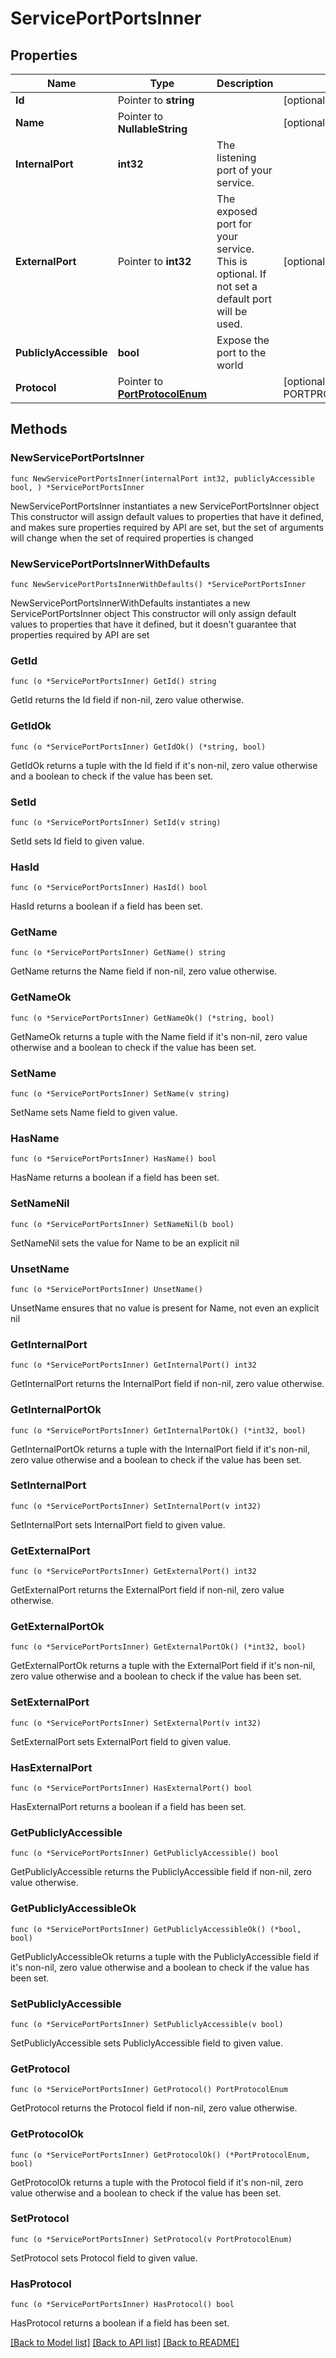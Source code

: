 # ServicePortPortsInner

## Properties

Name | Type | Description | Notes
------------ | ------------- | ------------- | -------------
**Id** | Pointer to **string** |  | [optional] 
**Name** | Pointer to **NullableString** |  | [optional] 
**InternalPort** | **int32** | The listening port of your service. | 
**ExternalPort** | Pointer to **int32** | The exposed port for your service. This is optional. If not set a default port will be used. | [optional] 
**PubliclyAccessible** | **bool** | Expose the port to the world | 
**Protocol** | Pointer to [**PortProtocolEnum**](PortProtocolEnum.md) |  | [optional] [default to PORTPROTOCOLENUM_HTTP]

## Methods

### NewServicePortPortsInner

`func NewServicePortPortsInner(internalPort int32, publiclyAccessible bool, ) *ServicePortPortsInner`

NewServicePortPortsInner instantiates a new ServicePortPortsInner object
This constructor will assign default values to properties that have it defined,
and makes sure properties required by API are set, but the set of arguments
will change when the set of required properties is changed

### NewServicePortPortsInnerWithDefaults

`func NewServicePortPortsInnerWithDefaults() *ServicePortPortsInner`

NewServicePortPortsInnerWithDefaults instantiates a new ServicePortPortsInner object
This constructor will only assign default values to properties that have it defined,
but it doesn't guarantee that properties required by API are set

### GetId

`func (o *ServicePortPortsInner) GetId() string`

GetId returns the Id field if non-nil, zero value otherwise.

### GetIdOk

`func (o *ServicePortPortsInner) GetIdOk() (*string, bool)`

GetIdOk returns a tuple with the Id field if it's non-nil, zero value otherwise
and a boolean to check if the value has been set.

### SetId

`func (o *ServicePortPortsInner) SetId(v string)`

SetId sets Id field to given value.

### HasId

`func (o *ServicePortPortsInner) HasId() bool`

HasId returns a boolean if a field has been set.

### GetName

`func (o *ServicePortPortsInner) GetName() string`

GetName returns the Name field if non-nil, zero value otherwise.

### GetNameOk

`func (o *ServicePortPortsInner) GetNameOk() (*string, bool)`

GetNameOk returns a tuple with the Name field if it's non-nil, zero value otherwise
and a boolean to check if the value has been set.

### SetName

`func (o *ServicePortPortsInner) SetName(v string)`

SetName sets Name field to given value.

### HasName

`func (o *ServicePortPortsInner) HasName() bool`

HasName returns a boolean if a field has been set.

### SetNameNil

`func (o *ServicePortPortsInner) SetNameNil(b bool)`

 SetNameNil sets the value for Name to be an explicit nil

### UnsetName
`func (o *ServicePortPortsInner) UnsetName()`

UnsetName ensures that no value is present for Name, not even an explicit nil
### GetInternalPort

`func (o *ServicePortPortsInner) GetInternalPort() int32`

GetInternalPort returns the InternalPort field if non-nil, zero value otherwise.

### GetInternalPortOk

`func (o *ServicePortPortsInner) GetInternalPortOk() (*int32, bool)`

GetInternalPortOk returns a tuple with the InternalPort field if it's non-nil, zero value otherwise
and a boolean to check if the value has been set.

### SetInternalPort

`func (o *ServicePortPortsInner) SetInternalPort(v int32)`

SetInternalPort sets InternalPort field to given value.


### GetExternalPort

`func (o *ServicePortPortsInner) GetExternalPort() int32`

GetExternalPort returns the ExternalPort field if non-nil, zero value otherwise.

### GetExternalPortOk

`func (o *ServicePortPortsInner) GetExternalPortOk() (*int32, bool)`

GetExternalPortOk returns a tuple with the ExternalPort field if it's non-nil, zero value otherwise
and a boolean to check if the value has been set.

### SetExternalPort

`func (o *ServicePortPortsInner) SetExternalPort(v int32)`

SetExternalPort sets ExternalPort field to given value.

### HasExternalPort

`func (o *ServicePortPortsInner) HasExternalPort() bool`

HasExternalPort returns a boolean if a field has been set.

### GetPubliclyAccessible

`func (o *ServicePortPortsInner) GetPubliclyAccessible() bool`

GetPubliclyAccessible returns the PubliclyAccessible field if non-nil, zero value otherwise.

### GetPubliclyAccessibleOk

`func (o *ServicePortPortsInner) GetPubliclyAccessibleOk() (*bool, bool)`

GetPubliclyAccessibleOk returns a tuple with the PubliclyAccessible field if it's non-nil, zero value otherwise
and a boolean to check if the value has been set.

### SetPubliclyAccessible

`func (o *ServicePortPortsInner) SetPubliclyAccessible(v bool)`

SetPubliclyAccessible sets PubliclyAccessible field to given value.


### GetProtocol

`func (o *ServicePortPortsInner) GetProtocol() PortProtocolEnum`

GetProtocol returns the Protocol field if non-nil, zero value otherwise.

### GetProtocolOk

`func (o *ServicePortPortsInner) GetProtocolOk() (*PortProtocolEnum, bool)`

GetProtocolOk returns a tuple with the Protocol field if it's non-nil, zero value otherwise
and a boolean to check if the value has been set.

### SetProtocol

`func (o *ServicePortPortsInner) SetProtocol(v PortProtocolEnum)`

SetProtocol sets Protocol field to given value.

### HasProtocol

`func (o *ServicePortPortsInner) HasProtocol() bool`

HasProtocol returns a boolean if a field has been set.


[[Back to Model list]](../README.md#documentation-for-models) [[Back to API list]](../README.md#documentation-for-api-endpoints) [[Back to README]](../README.md)


